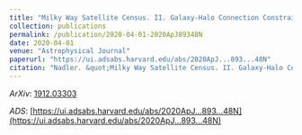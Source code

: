 ```yaml
---
title: "Milky Way Satellite Census. II. Galaxy-Halo Connection Constraints Including the Impact of the Large Magellanic Cloud"
collection: publications
permalink: /publication/2020-04-01-2020ApJ89348N
date: 2020-04-01
venue: "Astrophysical Journal"
paperurl: "https://ui.adsabs.harvard.edu/abs/2020ApJ...893...48N"
citation: "Nadler. &quot;Milky Way Satellite Census. II. Galaxy-Halo Connection Constraints Including the Impact of the Large Magellanic Cloud.&quot; <i>Astrophysical Journal</i>, 893:, Apr 2020"
---
```


*ArXiv*: [1912.03303](https://arxiv.org/abs/1912.03303)

*ADS*: [https://ui.adsabs.harvard.edu/abs/2020ApJ...893...48N](https://ui.adsabs.harvard.edu/abs/2020ApJ...893...48N)
